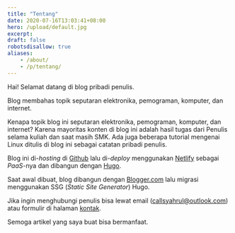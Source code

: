 ```yaml
---
title: "Tentang"
date: 2020-07-16T13:03:41+08:00
hero: /upload/default.jpg
excerpt:
draft: false
robotsdisallow: true
aliases:
    - /about/
    - /p/tentang/
---
```


Hai! Selamat datang di blog pribadi penulis.

Blog membahas topik seputaran elektronika, pemograman, komputer, dan internet.

Kenapa topik blog ini seputaran elektronika, pemograman, komputer, dan internet? Karena mayoritas konten di blog ini adalah hasil tugas dari Penulis selama kuliah dan saat masih SMK. Ada juga beberapa tutorial mengenai Linux ditulis di blog ini sebagai catatan pribadi penulis.

Blog ini di-*hosting* di [Github](//github.com) lalu di-*deploy* menggunakan [Netlify](//netlify.com) sebagai *PaaS*-nya dan dibangun dengan [Hugo](//gohugo.io).

Saat awal dibuat, blog dibangun dengan [Blogger.com](//blogger.com) lalu migrasi menggunakan SSG (*Static Site Generator*) Hugo.

Jika ingin menghubungi penulis bisa lewat email (callsyahrul@outlook.com) atau formulir di halaman [kontak](/contact).

Semoga artikel yang saya buat bisa bermanfaat.
